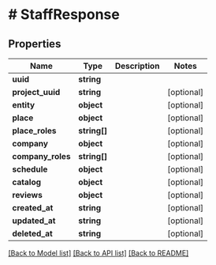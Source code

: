 # # StaffResponse

## Properties

Name | Type | Description | Notes
------------ | ------------- | ------------- | -------------
**uuid** | **string** |  |
**project_uuid** | **string** |  | [optional]
**entity** | **object** |  | [optional]
**place** | **object** |  | [optional]
**place_roles** | **string[]** |  | [optional]
**company** | **object** |  | [optional]
**company_roles** | **string[]** |  | [optional]
**schedule** | **object** |  | [optional]
**catalog** | **object** |  | [optional]
**reviews** | **object** |  | [optional]
**created_at** | **string** |  | [optional]
**updated_at** | **string** |  | [optional]
**deleted_at** | **string** |  | [optional]

[[Back to Model list]](../../README.md#models) [[Back to API list]](../../README.md#endpoints) [[Back to README]](../../README.md)
